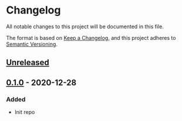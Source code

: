 # Changelog

All notable changes to this project will be documented in this file.

The format is based on [Keep a Changelog](https://keepachangelog.com/en/1.0.0/),
and this project adheres to [Semantic Versioning](https://semver.org/spec/v2.0.0.html).

## [Unreleased]

## [0.1.0] - 2020-12-28

### Added

- Init repo

[unreleased]: https://github.com/soywod/rfc2047-decoder/compare/v0.1.0...HEAD
[0.1.0]: https://github.com/soywod/rfc2047-decoder/releases/tag/v0.1.0

